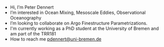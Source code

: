 - Hi, I’m Peter Dennert
- I’m interested in Ocean Mixing, Mesoscale Eddies, Observational Oceanography
- I’m looking to collaborate on Argo Finestructure Parametrizations.
- I'm currently working as a PhD student at the University of Bremen and am part of the TRR181 
- How to reach me pdennert@uni-bremen.de

<!---
PDennert/PDennert is a ✨ special ✨ repository because its `README.md` (this file) appears on your GitHub profile.
You can click the Preview link to take a look at your changes.
--->

